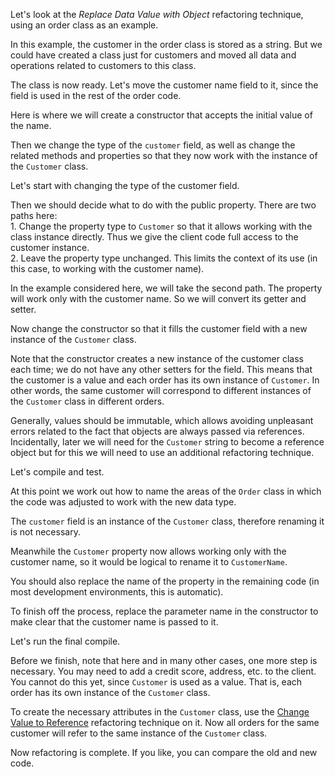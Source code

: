 Let's look at the <i>Replace Data Value with Object</i> refactoring technique, using an order class as an example.

In this example, the customer in the order class is stored as a string. But we could have created a class just for customers and moved all data and operations related to customers to this class.

The class is now ready. Let's move the customer name field to it, since the field is used in the rest of the order code.

Here is where we will create a constructor that accepts the initial value of the name.

Then we change the type of the <code>customer</code> field, as well as change the related methods and properties so that they now work with the instance of the <code>Customer</code> class.

Let's start with changing the type of the customer field.

Then we should decide what to do with the public property. There are two paths here:<br>1. Change the property type to <code>Customer</code> so that it allows working with the class instance directly. Thus we give the client code full access to the customer instance.<br>2. Leave the property type unchanged. This limits the context of its use (in this case, to working with the customer name).

In the example considered here, we will take the second path. The property will work only with the customer name. So we will convert its getter and setter.

Now change the constructor so that it fills the customer field with a new instance of the <code>Customer</code> class.

Note that the constructor creates a new instance of the customer class each time; we do not have any other setters for the field. This means that the customer is a value and each order has its own instance of <code>Customer</code>. In other words, the same customer will correspond to different instances of the <code>Customer</code> class in different orders.

Generally, values should be immutable, which allows avoiding unpleasant errors related to the fact that objects are always passed via references. Incidentally, later we will need for the <code>Customer</code> string to become a reference object but for this we will need to use an additional refactoring technique.

Let's compile and test.

At this point we work out how to name the areas of the <code>Order</code> class in which the code was adjusted to work with the new data type.

The <code>customer</code> field is an instance of the <code>Customer</code> class, therefore renaming it is not necessary.

Meanwhile the <code>Customer</code> property now allows working only with the customer name, so it would be logical to rename it to <code>CustomerName</code>.

You should also replace the name of the property in the remaining code (in most development environments, this is automatic).

To finish off the process, replace the parameter name in the constructor to make clear that the customer name is passed to it.

Let's run the final compile.

Before we finish, note that here and in many other cases, one more step is necessary. You may need to add a credit score, address, etc. to the client. You cannot do this yet, since <code>Customer</code> is used as a value. That is, each order has its own instance of the <code>Customer</code> class.

To create the necessary attributes in the <code>Customer</code> class, use the <a href="/change-value-to-reference">Change Value to Reference</a> refactoring technique on it. Now all orders for the same customer will refer to the same instance of the <code>Customer</code> class.

Now refactoring is complete. If you like, you can compare the old and new code.
